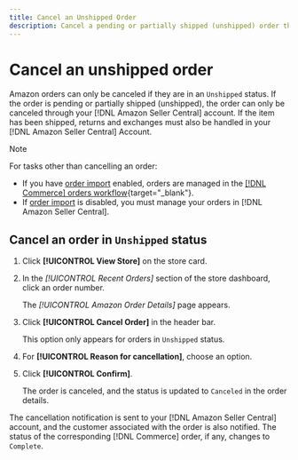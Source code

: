 ```yaml
---
title: Cancel an Unshipped Order
description: Cancel a pending or partially shipped (unshipped) order through your Amazon [!DNL Seller Central] account. 
---
```


# Cancel an unshipped order

Amazon orders can only be canceled if they are in an `Unshipped` status. If the order is pending or partially shipped (unshipped), the order can only be canceled through your [!DNL Amazon Seller Central] account. If the item has been shipped, returns and exchanges must also be handled in your [!DNL Amazon Seller Central] Account.

>[!NOTE]
>
>For tasks other than cancelling an order:
>
>- If you have [order import](./order-settings.md) enabled, orders are managed in the [[!DNL Commerce] orders workflow](https://docs.magento.com/user-guide/sales/orders.html){target="_blank"}.
>- If [order import](./order-settings.md) is disabled, you must manage your orders in [!DNL Amazon Seller Central].

## Cancel an order in `Unshipped` status

1. Click **[!UICONTROL View Store]** on the store card.

1. In the _[!UICONTROL Recent Orders]_ section of the store dashboard, click an order number.

    The _[!UICONTROL Amazon Order Details]_ page appears.

1. Click **[!UICONTROL Cancel Order]** in the header bar.

   This option only appears for orders in `Unshipped` status.

1. For **[!UICONTROL Reason for cancellation]**, choose an option.

1. Click **[!UICONTROL Confirm]**.

    The order is canceled, and the status is updated to `Canceled` in the order details.

The cancellation notification is sent to your [!DNL Amazon Seller Central] account, and the customer associated with the order is also notified. The status of the corresponding [!DNL Commerce] order, if any, changes to `Complete`.
